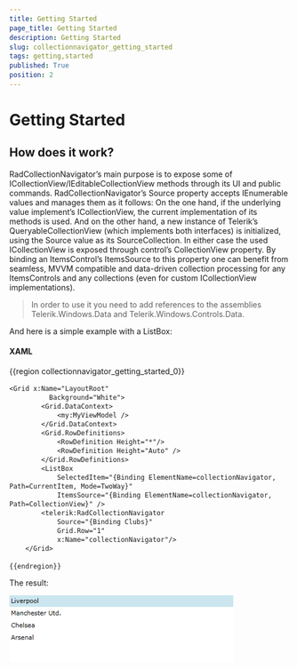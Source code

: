 ```yaml
---
title: Getting Started
page_title: Getting Started
description: Getting Started
slug: collectionnavigator_getting_started
tags: getting,started
published: True
position: 2
---
```


# Getting Started



## How does it work?

RadCollectionNavigator’s main purpose is to expose some of ICollectionView/IEditableCollectionView methods through its UI and public commands. RadCollectionNavigator’s Source property accepts IEnumerable values and manages them as it follows: On the one hand, if the underlying value implement’s ICollectionView, the current implementation of its methods is used. And on the other hand, a new instance of Telerik’s QueryableCollectionView (which implements both interfaces) is initialized, using the Source value as its SourceCollection. In either case the used ICollectionView is exposed through control’s CollectionView property. By binding an ItemsControl’s ItemsSource to this property one can benefit from seamless, MVVM compatible and data-driven collection processing for any ItemsControls and any collections (even for custom ICollectionView implementations).
      

>In order to use it you need to add references to the assemblies Telerik.Windows.Data and Telerik.Windows.Controls.Data.

And here is a simple example with a ListBox:

#### __XAML__

{{region collectionnavigator_getting_started_0}}

	<Grid x:Name="LayoutRoot" 
	          Background="White">
			<Grid.DataContext>
				<my:MyViewModel />
			</Grid.DataContext>
			<Grid.RowDefinitions>
	            <RowDefinition Height="*"/>
	            <RowDefinition Height="Auto" />
	        </Grid.RowDefinitions>
			<ListBox 
				SelectedItem="{Binding ElementName=collectionNavigator, Path=CurrentItem, Mode=TwoWay}" 				 
				ItemsSource="{Binding ElementName=collectionNavigator, Path=CollectionView}" />
			<telerik:RadCollectionNavigator 
				Source="{Binding Clubs}" 
				Grid.Row="1" 
				x:Name="collectionNavigator"/>
		</Grid>
	
	{{endregion}}


The result:     

![collectionnavigator 02](images/collectionnavigator_02.png)